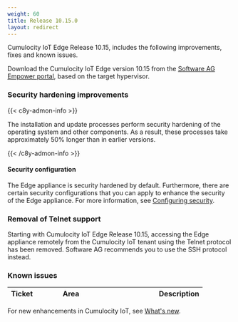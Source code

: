 ```yaml
---
weight: 60
title: Release 10.15.0
layout: redirect
---
```


Cumulocity IoT Edge Release 10.15, includes the following improvements, fixes and known issues.

Download the Cumulocity IoT Edge version 10.15 from the [Software AG Empower portal](https://empower.softwareag.com), based on the target hypervisor.

### Security hardening improvements



{{< c8y-admon-info >}}

The installation and update processes perform security hardening of the operating system and other components.
As a result, these processes take approximately 50% longer than in earlier versions.

{{< /c8y-admon-info >}}

#### Security configuration

The Edge appliance is security hardened by default. Furthermore, there are certain security configurations that you can apply to enhance the security of the Edge appliance. For more information, see [Configuring security](https://cumulocity.com/guides/edge/configuration/#configuring-security).

### Removal of Telnet support

Starting with Cumulocity IoT Edge Release 10.15, accessing the Edge appliance remotely from the Cumulocity IoT tenant using the Telnet protocol has been removed. Software AG recommends you to use the SSH protocol instead.

### Known issues

|<div style="width:100px">Ticket</div>|<div style="width:200px">Area</div>|Description
|:---|:---|:---


For new enhancements in Cumulocity IoT, see [What's new](/release-10-15-0/whatsnew-10-15-0/).
